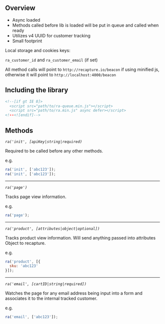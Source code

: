 ## Overview
- Async loaded
- Methods called before lib is loaded will be put in queue and called when ready
- Utilizes v4 UUID for customer tracking
- Small footprint

Local storage and cookies keys:

`ra_customer_id` and `ra_customer_email` (if set)

All method calls will point to `http://recapture.io/beacon` if using minified js, otherwise it will point to `http://localhost:4000/beacon`

## Including the library
```html
<!--[if gt IE 8]>
  <script src="path/to/ra-queue.min.js"></script>
  <script src="path/to/ra.min.js" async defer></script>
<!--<![endif]--> 
```

## Methods

*`ra('init', [apiKey|string|required)`*

Required to be called before any other methods.

e.g.

```javascript
ra('init', ['abc123']);
ra('init', ['abc123']);
```

---

*`ra('page')`*

Tracks page view information.

e.g.

```javascript
ra('page');
```

---

*`ra('product', [attributes|object|optional])`*

Tracks product view information. Will send anything passed into attributes Object to recapture.

e.g.

```javascript
ra('product', [{
  sku: 'abc123'
}]);
```

---

*`ra('email', [cartID|string|required])`*

Watches the page for any email address being input into a form and associates it to the internal tracked customer.

e.g.

```javascript
ra('email', ['abc123']);
```